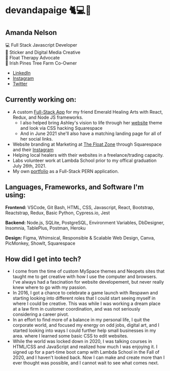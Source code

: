 # devandapaige 🐈💻🌱
## Amanda Nelson  
💻 Full Stack Javascript Developer  
🎨 Sticker and Digital Media Creative  
🌊 Float Therapy Advocate  
🌲 Irish Pines Tree Farm Co-Owner  
* [LinkedIn](https://www.linkedin.com/in/devandapaige/)
* [Instagram](https://www.instagram.com/devandapaige/)
* [Twitter](https://twitter.com/andapaige)

## Currently working on:
* A custom [Full-Stack App](https://emeraldhealingarts.vercel.app/) for my friend Emerald Healing Arts with React, Redux, and Node JS frameworks. 
  * I also helped bring Ashley's vision to life through her [website](https://emeraldhealingarts.net/) theme and look via CSS hacking Squarespace
  * And in June 2021 she'll also have a matching landing page for all of her social links.
* Website branding at Marketing at [The Float Zone](https://myfloatzone.com) through Squarespace and their [Instagram](http://instagram.com/myfloatzone)
* Helping local healers with their websites in a freelance/trading capacity.
* Labs volunteer work at Lambda School prior to my offical graduation July 26th, 2021. 
* My own [portfolio](http://www.amanda-nelson.com) as a Full-Stack PERN application.

## Languages, Frameworks, and Software I'm using:
**Frontend:** VSCode, Git Bash, HTML, CSS, Javascript, React, Bootstrap, Reactstrap, Redux, Basic Python, Cypress.io, Jest

**Backend:** Node.js, SQLite, PostgreSQL, Environment Variables, DbDesigner, Insomnia, TablePlus, Postman, Heroku

**Design:** Figma, Whimsical, Responsible & Scalable Web Design, Canva, PicMonkey, ShowIt, Squarespace

## How did I get into tech?
* I come from the time of custom MySpace themes and Neopets sites that taught me to get creative with how I use the computer and browsers. I've always had a fascination for website developement, but never really knew where to go with my passion.
* In 2016, I got a chance to celebrate a game launch with Respawn and starting looking into different roles that I could start seeing myself in where I could be creative. This was while I was working a dream place at a law firm in customer coordination, and was not seriously considering a career pivot.
* In an effort to find more of a balance in my personal life, I quit the corporate world, and focused my energy on odd jobs, digital art, and I started looking into ways I could further help small businesses in my area. where I learned some basic CSS to edit websites.
* While the world was locked down in 2020, I was talking courses in HTML/CSS and JavaScript and realized how much I was enjoying it. I signed up for a part-time boot camp with Lambda School in the Fall of 2020, and I haven't looked back. Now I can make and create more than I ever thought was possible, and I cannot wait to see what comes next.
